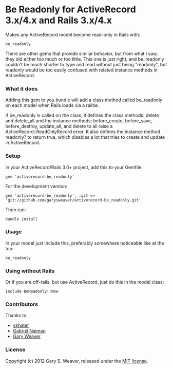 Be Readonly for ActiveRecord 3.x/4.x and Rails 3.x/4.x
=====

Makes any ActiveRecord model become read-only in Rails with:

    be_readonly

There are other gems that provide similar behavior, but from what I saw, they did either too much or too little. This one is just right, and be_readonly couldn't be much shorter to type and read without just being "readonly", but readonly would be too easily confused with related instance methods in ActiveRecord.

### What it does

Adding this gem to you bundle will add a class method called be_readonly on each model when Rails loads via a railtie.

If be_readonly is called on the class, it defines the class methods: delete and delete_all and the instance methods: before_create, before_save, before_destroy, update_all, and delete to all raise a ActiveRecord::ReadOnlyRecord error. It also defines the instance method readonly? to return true, which disables a lot that tries to create and update in ActiveRecord.

### Setup

In your ActiveRecord/Rails 3.0+ project, add this to your Gemfile:

    gem 'activerecord-be_readonly'

For the development version:

    gem 'activerecord-be_readonly', :git => 'git://github.com/garysweaver/activerecord-be_readonly.git'

Then run:

    bundle install

### Usage

In your model just include this, preferably somewhere noticeable like at the top:

    be_readonly

### Using without Rails

Or if you are off-rails, but use ActiveRecord, just do this in the model class:

    include BeReadonly::Now

### Contributors

Thanks to:
* [vkhater](https://github.com/vkhater)
* [Gabriel Naiman](https://github.com/gabynaiman)
* [Gary Weaver](https://github.com/garysweaver)

### License

Copyright (c) 2012 Gary S. Weaver, released under the [MIT license][lic].

[lic]: http://github.com/garysweaver/activerecord-be_readonly/blob/master/LICENSE
